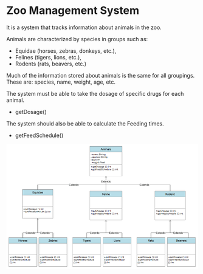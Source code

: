 # Zoo Management System

It is a system that tracks information about animals in the zoo.

Animals are characterized by species in groups such as:

- Equidae (horses, zebras, donkeys, etc.),
- Felines (tigers, lions, etc.),
- Rodents (rats, beavers, etc.)

Much of the information stored about animals is the same for all groupings.
These are: species, name, weight, age, etc.

The system must be able to take the dosage of specific drugs for each animal.
- getDosage()

The system should also be able to calculate the Feeding times.
- getFeedSchedule()


![Zoo Management System UML Diagram](ZooManagementSystemUMLDigram.jpg)